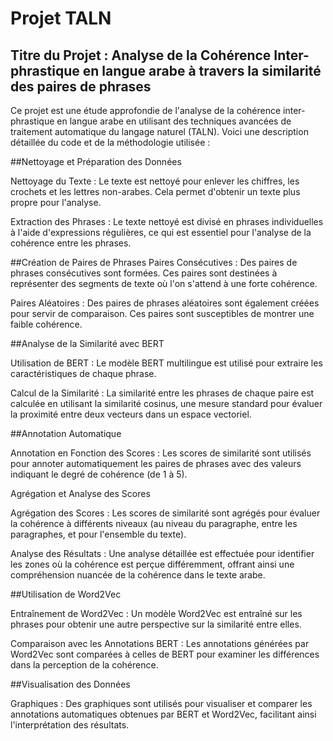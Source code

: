 # Projet TALN

## Titre du Projet : Analyse de la Cohérence Inter-phrastique en langue arabe à travers la similarité des paires de phrases


Ce projet est une étude approfondie de l'analyse de la cohérence inter-phrastique en langue arabe en utilisant des techniques avancées de traitement automatique du langage naturel (TALN). Voici une description détaillée du code et de la méthodologie utilisée :

##Nettoyage et Préparation des Données

Nettoyage du Texte : Le texte est nettoyé pour enlever les chiffres, les crochets et les lettres non-arabes. Cela permet d'obtenir un texte plus propre pour l'analyse.

Extraction des Phrases : Le texte nettoyé est divisé en phrases individuelles à l'aide d'expressions régulières, ce qui est essentiel pour l'analyse de la cohérence entre les phrases.

##Création de Paires de Phrases
Paires Consécutives : Des paires de phrases consécutives sont formées. Ces paires sont destinées à représenter des segments de texte où l'on s'attend à une forte cohérence.

Paires Aléatoires : Des paires de phrases aléatoires sont également créées pour servir de comparaison. Ces paires sont susceptibles de montrer une faible cohérence.

##Analyse de la Similarité avec BERT

Utilisation de BERT : Le modèle BERT multilingue est utilisé pour extraire les caractéristiques de chaque phrase.

Calcul de la Similarité : La similarité entre les phrases de chaque paire est calculée en utilisant la similarité cosinus, une mesure standard pour évaluer la proximité entre deux vecteurs dans un espace vectoriel.

##Annotation Automatique

Annotation en Fonction des Scores : Les scores de similarité sont utilisés pour annoter automatiquement les paires de phrases avec des valeurs indiquant le degré de cohérence (de 1 à 5).

Agrégation et Analyse des Scores

Agrégation des Scores : Les scores de similarité sont agrégés pour évaluer la cohérence à différents niveaux (au niveau du paragraphe, entre les paragraphes, et pour l'ensemble du texte).

Analyse des Résultats : Une analyse détaillée est effectuée pour identifier les zones où la cohérence est perçue différemment, offrant ainsi une compréhension nuancée de la cohérence dans le texte arabe.

##Utilisation de Word2Vec

Entraînement de Word2Vec : Un modèle Word2Vec est entraîné sur les phrases pour obtenir une autre perspective sur la similarité entre elles.

Comparaison avec les Annotations BERT : Les annotations générées par Word2Vec sont comparées à celles de BERT pour examiner les différences dans la perception de la cohérence.

##Visualisation des Données

Graphiques : Des graphiques sont utilisés pour visualiser et comparer les annotations automatiques obtenues par BERT et Word2Vec, facilitant ainsi l'interprétation des résultats.
